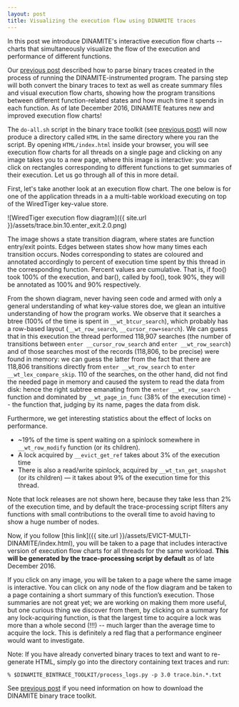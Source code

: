 ```yaml
---
layout: post
title: Visualizing the execution flow using DINAMITE traces
---
```


In this post we introduce DINAMITE's interactive execution flow charts -- charts that simultaneously visualize the
flow of the execution and performance of different functions.

<!--more-->

Our [previous post](https://dinamite-toolkit.github.io/2016/12/02/visualize-execution-flow-WT)
described how to parse binary traces created in the process of running the
DINAMITE-instrumented program. The parsing step will both convert the binary traces to
text as well as create summary files and visual execution flow charts, showing how the
program transitions between different function-related states and how much time
it spends in each function. As of late December 2016, DINAMITE features new and improved
execution flow charts!

The `do-all.sh` script in the binary trace toolkit (see [previous post](https://dinamite-toolkit.github.io/2016/12/02/visualize-execution-flow-WT))
will now produce a directory called `HTML` in the same directory where you ran the script.
By opening `HTML/index.html` inside your browser, you will see execution flow charts
for all threads on a single page and clicking on any image takes you to a new page,
where this image is interactive: you can click on rectangles corresponding to
different functions to get summaries of their execution. Let us go through all
of this in more detail.

First, let's take another look at an execution flow chart. The one below is for
one of the application threads in a a multi-table workload executing on top of
the WiredTiger key-value store.

![WiredTiger execution flow diagram]({{ site.url }}/assets/trace.bin.10.enter_exit.2.0.png)

The image shows a state transition diagram, where states are function entry/exit points.
Edges between states show how many times each transition occurs. Nodes
corresponding to states are coloured and annotated accordingly to percent of
execution time spent by this thread in the corresponding function.
Percent values are cumulative. That is, if foo() took 100% of the execution,
and bar(), called by foo(), took 90%, they will be annotated as 100% and 90% respectively.

From the shown diagram, never having seen code and armed with only a general
understanding of what key-value stores doe, we glean an intuitive understanding
of how the program works.
We observe that it searches a btree (100% of the time is spent in `__wt_btcur_search`),
which probably has a row-based layout (`__wt_row_search`, `__cursor_row+search`).
We can guess that in this execution the thread performed 118,907 searches (the number
of transitions between `enter __cursor_row_search` and `enter __wt_row_search`) and
of those searches most of the records (118,806, to be precise) were found in memory:
we can guess the latter from the fact that there are 118,806 transitions directly from
`enter __wt_row_search` to `enter __wt_lex_compare_skip`. 110 of the searches,
on the other hand, did not find the needed page in memory and caused the system to
read the data from disk: hence the right subtree emanating from the `enter __wt_row_search`
function and dominated by `__wt_page_in_func` (38% of the execution time) -- the
function that, judging by its name, pages the data from disk.

Furthermore, we get interesting statistics about the effect of locks on performance.

 * ~19% of the time is spent waiting on a spinlock somewhere in `__wt_row_modify` function (or its children). 
 * A lock acquired by `__evict_get_ref` takes about 3% of the execution time
 * There is also a read/write spinlock, acquired by `__wt_txn_get_snapshot` (or
 its children) — it takes about 9% of the execution time for this thread.

Note that lock releases are not shown here, because they take less than 2% of
the execution time, and by default the trace-processing script filters any
functions with small contributions to the overall time to avoid having to show
a huge number of nodes.

Now, if you follow [this link]({{ site.url }}/assets/EVICT-MULTI-DINAMITE/index.html),
you will be taken to a page that includes interactive
version of execution flow charts for all threads for the same workload. **This will be
generated by the trace-processing script by default** as of late December 2016.

If you click on any image, you will be taken to a page where the same image is
interactive. You can click on any node of the flow diagram and be taken to a
page containing a short summary of this function’s execution. Those summaries are
not great yet; we are working on making them more useful, but one curious thing
we discover from them, by clicking on a summary for any lock-acquiring function,
is that the largest time to acquire a lock was more than a whole second (!!!) --
much larger than the average time to acquire the lock. This is definitely a red
flag that a performance engineer would want to investigate.

Note: If you have already converted binary traces to text and want to re-generate HTML,
simply go into the directory containing text traces and run:

   ```
   % $DINAMITE_BINTRACE_TOOLKIT/process_logs.py -p 3.0 trace.bin.*.txt
   ```

See [previous post](https://dinamite-toolkit.github.io/2016/12/02/visualize-execution-flow-WT)
if you need information on how to download the DINAMITE binary trace toolkit.


